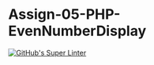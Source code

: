 # Assign-05-PHP-EvenNumberDisplay
[![GitHub's Super Linter](https://github.com/ICS20-Programming-BenT/Assign-05-PHP-EvenNumberDisplay/workflows/GitHub's%20Super%20Linter/badge.svg)](https://github.com/ICS20-Programming-BenT/Assign-05-PHP-EvenNumberDisplay/actions)